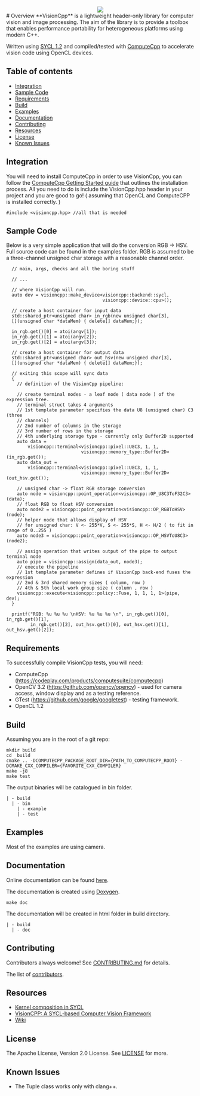 <div align="center">
  <br /><img src="https://www.codeplay.com/public/uploaded/public/computevision.png"><br />
</div>
# Overview
**VisionCpp** is a lightweight header-only library for computer vision and image processing.
The aim of the library is to provide a toolbox that enables performance portability for heterogeneous platforms using modern C++.

Written using [SYCL 1.2](https://www.khronos.org/registry/sycl/specs/sycl-1.2.pdf) and compiled/tested with [ComputeCpp](https://codeplay.com/products/computesuite/computecpp) to accelerate vision code using OpenCL devices.

## Table of contents
* [Integration](#integration)
* [Sample Code](#sample-code)
* [Requirements](#requirements)
* [Build](#build)
* [Examples](#examples)
* [Documentation](#documentation)
* [Contributing](#contributing)
* [Resources](#resources)
* [License](#license)
* [Known Issues](#known-issues)

## <a name="integration" /> Integration
You will need to install ComputeCpp in order to use VisionCpp, you can follow the [ComputeCpp Getting Started guide](https://github.com/codeplaysoftware/computecpp-sdk/blob/master/documents/ComputeCpp_GettingStarted.asciidoc) that outlines the installation process.
All you need to do is include the VisionCpp.hpp header in your project and you are good to go! ( assuming that OpenCL and ComputeCPP is installed correctly. )

~~~~~~~~~~~~~~~{.cpp}
#include <visioncpp.hpp> //all that is needed
~~~~~~~~~~~~~~~

## <a name="sample-code" /> Sample Code
Below is a very simple application that will do the conversion RGB -> HSV. Full source code can be found in the examples folder.
RGB is assumed to be a three-channel unsigned char storage with a reasonable channel order.

~~~~~~~~~~~~~~~{.cpp}
  // main, args, checks and all the boring stuff

  // ...

  // where VisionCpp will run.
  auto dev = visioncpp::make_device<visioncpp::backend::sycl,
                                    visioncpp::device::cpu>();

  // create a host container for input data
  std::shared_ptr<unsigned char> in_rgb(new unsigned char[3],
  [](unsigned char *dataMem) { delete[] dataMem;});

  in_rgb.get()[0] = atoi(argv[1]);
  in_rgb.get()[1] = atoi(argv[2]);
  in_rgb.get()[2] = atoi(argv[3]);

  // create a host container for output data
  std::shared_ptr<unsigned char> out_hsv(new unsigned char[3],
  [](unsigned char *dataMem) { delete[] dataMem;});

  // exiting this scope will sync data
  {
    // definition of the VisionCpp pipeline:

    // create terminal nodes - a leaf node ( data node ) of the expression tree.
    // terminal struct takes 4 arguments
    // 1st template parameter specifies the data U8 (unsigned char) C3 (three
    // channels)
    // 2nd number of columns in the storage
    // 3rd number of rows in the storage
    // 4th underlying storage type - currently only Buffer2D supported
    auto data =
        visioncpp::terminal<visioncpp::pixel::U8C3, 1, 1,
                            visioncpp::memory_type::Buffer2D>(in_rgb.get());
    auto data_out =
        visioncpp::terminal<visioncpp::pixel::U8C3, 1, 1,
                            visioncpp::memory_type::Buffer2D>(out_hsv.get());

    // unsigned char -> float RGB storage conversion
    auto node = visioncpp::point_operation<visioncpp::OP_U8C3ToF32C3>(data);
    // float RGB to float HSV conversion
    auto node2 = visioncpp::point_operation<visioncpp::OP_RGBToHSV>(node);
    // helper node that allows display of HSV
    // for unsigned char: V <- 255*V, S <- 255*S, H <- H/2 ( to fit in range of 0..255 )
    auto node3 = visioncpp::point_operation<visioncpp::OP_HSVToU8C3>(node2);

    // assign operation that writes output of the pipe to output terminal node
    auto pipe = visioncpp::assign(data_out, node3);
    // execute the pipeline
    // 1st template parameter defines if VisionCpp back-end fuses the expression
    // 2nd & 3rd shared memory sizes ( column, row )
    // 4th & 5th local work group size ( column , row )
    visioncpp::execute<visioncpp::policy::Fuse, 1, 1, 1, 1>(pipe, dev);
  }

  printf("RGB: %u %u %u \nHSV: %u %u %u \n", in_rgb.get()[0], in_rgb.get()[1],
         in_rgb.get()[2], out_hsv.get()[0], out_hsv.get()[1], out_hsv.get()[2]);

~~~~~~~~~~~~~~~

## <a name="requirements" /> Requirements
To successfully compile VisionCpp tests, you will need:
* ComputeCpp (https://codeplay.com/products/computesuite/computecpp)
* OpenCV 3.2 (https://github.com/opencv/opencv) - used for camera access, window display and as a testing reference.
* GTest (https://github.com/google/googletest) - testing framework.
* OpenCL 1.2

## <a name="build" /> Build
Assuming you are in the root of a git repo:
~~~~~~~~~~~~~~~{.sh}
mkdir build
cd  build
cmake .. -DCOMPUTECPP_PACKAGE_ROOT_DIR={PATH_TO_COMPUTECPP_ROOT} -DCMAKE_CXX_COMPILER={FAVORITE_CXX_COMPILER}
make -j8
make test
~~~~~~~~~~~~~~~

The output binaries will be catalogued in bin folder.
~~~~~~~~~~~~~~~{.sh}
| - build
  | - bin
    | - example
    | - test
~~~~~~~~~~~~~~~

## <a name="examples" /> Examples
Most of the examples are using camera.

## <a name="documentation" /> Documentation
Online documentation can be found [here](https://codeplaysoftware.github.io/visioncpp/).

The documentation is created using [Doxygen](http://www.stack.nl/~dimitri/doxygen/).
~~~~~~~~~~~~~~~{.sh}
make doc
~~~~~~~~~~~~~~~

The documentation will be created in html folder in build directory.
~~~~~~~~~~~~~~~{.sh}
| - build
  | - doc
~~~~~~~~~~~~~~~

## <a name="contributing" /> Contributing
Contributors always welcome! See <a href="https://github.com/codeplaysoftware/visioncpp/blob/master/CONTRIBUTING.md">CONTRIBUTING.md</a> for details.

The list of <a href="https://github.com/codeplaysoftware/visioncpp/blob/master/CONTRIBUTORS.md">contributors</a>.

## <a name="resources" /> Resources
* [Kernel composition in SYCL](http://opus.bath.ac.uk/49695/)
* [VisionCPP: A SYCL-based Computer Vision Framework](http://dl.acm.org/citation.cfm?doid=2909437.2909444)
* [Wiki](https://github.com/codeplaysoftware/visioncpp/wiki)

## <a name="license" /> License
The Apache License, Version 2.0 License. See [LICENSE](https://github.com/codeplaysoftware/visioncpp/blob/master/LICENSE) for more.

## <a name="known-issues" /> Known Issues
* The Tuple class works only with clang++.
